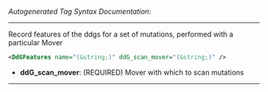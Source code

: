 _Autogenerated Tag Syntax Documentation:_

---
Record features of the ddgs for a set of mutations, performed with a particular Mover

```xml
<DdGFeatures name="(&string;)" ddG_scan_mover="(&string;)" />
```

-   **ddG_scan_mover**: (REQUIRED) Mover with which to scan mutations

---
